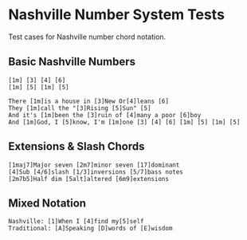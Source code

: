 # Nashville Number System Tests

Test cases for Nashville number chord notation.

## Basic Nashville Numbers
```chopro
[1m] [3] [4] [6]
[1m] [5] [1m] [5]

There [1m]is a house in [3]New Or[4]leans [6]
They [1m]call the "[3]Rising [5]Sun" [5]
And it's [1m]been the [3]ruin of [4]many a poor [6]boy
And [1m]God, I [5]know, I'm [1m]one [3] [4] [6] [1m] [5] [1m] [5]
```

## Extensions & Slash Chords
```chopro
[1maj7]Major seven [2m7]minor seven [17]dominant
[4]Sub [4/6]slash [1/3]inversions [5/7]bass notes
[2m7b5]Half dim [5alt]altered [6m9]extensions
```

## Mixed Notation
```chopro
Nashville: [1]When I [4]find my[5]self
Traditional: [A]Speaking [D]words of [E]wisdom
```
